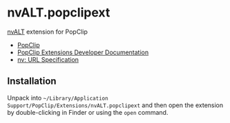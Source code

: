 nvALT.popclipext
====================

[nvALT](http://brettterpstra.com/project/nvalt/) extension for PopClip

* [PopClip](http://pilotmoon.com/popclip/)
* [PopClip Extensions Developer Documentation](http://pilotmoon.com/popclip/extensions/extensions-docs.html)
* [nv: URL Specification](https://github.com/scrod/nv/wiki/nv%3A---URL-Specification)


Installation
------------

Unpack into `~/Library/Application
Support/PopClip/Extensions/nvALT.popclipext` and then open the
extension by double-clicking in Finder or using the `open` command.
